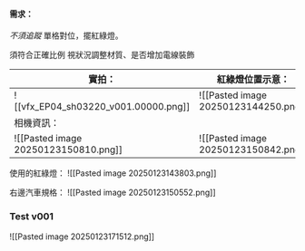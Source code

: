 #### 需求：
*不須追蹤*
單格對位，擺紅綠燈。

須符合正確比例
視狀況調整材質、是否增加電線裝飾

| 實拍：                                  | 紅綠燈位置示意：                             |
| ------------------------------------ | ------------------------------------ |
| ![[vfx_EP04_sh03220_v001.00000.png]] | ![[Pasted image 20250123144250.png]] |
| 相機資訊：                                |                                      |
| ![[Pasted image 20250123150810.png]] | ![[Pasted image 20250123150842.png]] |

使用的紅綠燈：
![[Pasted image 20250123143803.png]]

右邊汽車規格：
![[Pasted image 20250123150552.png]]

### Test v001
![[Pasted image 20250123171512.png]]
